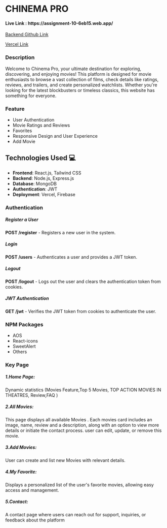   <div>  <h1 className="font-bold">CHINEMA PRO </h1>
    <h4><span className="font-semibold">Live Link : </span> https://assignment-10-6eb15.web.app/</h4>
  <a href="https://github.com/mahmudrkb/chinema-server-10" target="_blank"
      >Backend Github Link</a
    > 
    <br>

<a href="https://assignment-10-server-snowy-seven.vercel.app" target="_blank">Vercel Link</a>
</div>

   <div> 
 <h3 className="font-semibold">Description</h3>
 <p>Welcome to Chinema Pro, your ultimate destination for exploring, discovering, and enjoying movies! This platform is designed for movie enthusiasts to browse a vast collection of films, check details like ratings, reviews, and trailers, and create personalized watchlists. Whether you're looking for the latest blockbusters or timeless classics, this website has something for everyone.</p>
 </div>

   <div>
    <h3 className="font-semibold"> Feature</h3>
    <ul>
      <li>User Authentication</li>
      <li> Movie Ratings and Reviews</li>
      <li>Favorites</li>
      <li> Responsive Design and User Experience</li>
      <li>Add Movie</li>
    </ul>
</div>

<div> 
<h2>Technologies Used 💻</h2>

<ul>
  <li>
    <strong>Frontend</strong>: React.js, Tailwind CSS 
  </li>
  <li>
    <strong>Backend</strong>: Node.js, Express.js 
  </li>
  <li>
    <strong>Database</strong>: MongoDB 
  </li>
  <li>
    <strong>Authentication</strong>: JWT

  <li>
    <strong>Deployment</strong>: Vercel, Firebase
  </li>
</ul>

</div>

<div>
  <h3 class="font-semibold">Authentication</h3>

  <h5>Register a User</h5>
  <p><strong>POST /register</strong> - Registers a new user in the system.</p>

  <h5>Login</h5>
  <p><strong>POST /users</strong> - Authenticates a user and provides a JWT token.</p>

  <h5>Logout</h5>
  <p><strong>POST /logout</strong> - Logs out the user and clears the authentication token from cookies.</p>

  <h5>JWT Authentication</h5>
  <p><strong>GET /jwt</strong> - Verifies the JWT token from cookies to authenticate the user.</p>
  </div>

<div>
    <h3 className="font-semibold">NPM Packages</h3>
    <ul>
     <li> AOS</li>
     <li> React-icons</li>
     <li>SweetAlert </li>
     <li>Others </li>
    </ul>
</div>

<div>
 <h3 className="font-semibold"> Key Page </h3>
  <h5>1.Home Page:</h5>
  <p>Dynamic statistics  (Movies Feature,Top 5 Movies,  TOP ACTION MOVIES IN THEATRES,  Review,FAQ )</p>

  <h5>2.All Movies:</h5>
  <p>This page displays all available Movies . Each movies card includes an image, name, review and a description, along with an option to view more details or initiate the contact process. user can edit, update, or remove this movie. </p>

  <h5>3.Add Movies:</h5>
  <p>User can create and list new Movies with relevant details. </p>
  <h5>4.My Favorite:</h5>
  <p> Displays a personalized list of the user's favorite movies, allowing easy access and management. </p>
  <h5>5.Contact:</h5>
  <p>A contact page where users can reach out for support, inquiries, or feedback about the platform </p>

  </div>
